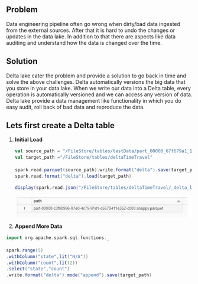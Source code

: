 ## Problem
Data engineering pipeline often go wrong when dirty/bad data ingested from the external sources. After that it is hard to undo the changes or updates in the data lake. In addition to that there are aspects like data auditing and understand how the data is changed over the time.

## Solution

Delta lake cater the problem and provide a solution to go back in time and solve the above challenges. Delta automatically versions the big data that you store in your data lake. When we write our data into a Delta table, every operation is automatically versioned and we can access any version of data. Delta lake provide a data management like functionality in which you do easy audit, roll back of bad data and reproduce the data.

## Lets first create a Delta table

 1. **Initial Load** 

	```scala
	val source_path = "/FileStore/tables/testData/part_00000_67f679a1_1d91_4571_9d54_54ab84497267_c000_snappy.parquet"
	val target_path ="/FileStore/tables/deltaTimeTravel"

	spark.read.parquet(source_path).write.format("delta").save(target_path)
	spark.read.format("delta").load(target_path)
	```
	```scala
	display(spark.read.json("/FileStore/tables/deltaTimeTravel/_delta_log/00000000000000000000.json").select("add.path").where("add is not null"))
	```

	![Delta lake](https://github.com/gurditsingh/blog/blob/gh-pages/_screenshots/dl_ep5_tt3.JPG?raw=true)

 2. **Append More Data**
```scala
import org.apache.spark.sql.functions._

spark.range(5)
.withColumn("state",lit("N/A"))
.withColumn("count",lit(2))
.select("state","count")
.write.format("delta").mode("append").save(target_path)
```
<!--stackedit_data:
eyJoaXN0b3J5IjpbNzIzMzY4MzkxLC0xNDEyMjE2MTAsMTExOD
czNDkxLDE5NjY1MTY3NjksODUxMzU3MTAyLC0xNTU3ODMxNjY5
LC0xMjE1Njk0MjEzLC0xNDMxMTAzMjgyLC0xNzIwNDMwMzkyLC
0yMDg4NzQ2NjEyLC0xNTc0NjI4NjIxLC03NjY0NTAxNjQsODY1
NTY3NjYyLDUyMzIxMjc0NywtMTgwMDUyNzI5MiwtMTI5MDQyMD
k3NiwtMTg4MTM1ODAzNyw4NTcwOTkyMjAsLTE4NDA5MTI2NTgs
MTM5MDI3MzQwN119
-->